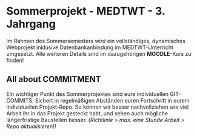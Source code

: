 # Sommerprojekt - MEDTWT - 3. Jahrgang

Im Rahmen des Sommersemesters wird ein vollständiges, dynamisches Webprojekt inklusive Datenbankanbindung im MEDTWT-Unterricht umgesetzt.
Alle weiteren Details sind im dazugehörigen **MOODLE**-Kurs zu finden!


## All about COMMITMENT

Ein wichtiger Punkt des Sommerprojektes sind eure individuellen GIT-COMMITS. 
Sichert in regelmäßigen Abständen euren Fortschritt in eurem individuellen Projekt-Repo. So können wir besser nachvollziehen wie viel Arbeit ihr in das Projekt gesteckt habt, und sehen auch mögliche längerfristige Baustellen besser. *(Richtlinie > max. eine Stunde Arbeit > Repo aktualisieren!)* 